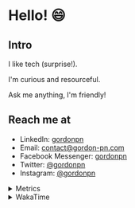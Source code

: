 # Hello! 😄

## Intro

I like tech (surprise!).

I'm curious and resourceful.

Ask me anything, I'm friendly!

## Reach me at

- LinkedIn: [gordonpn](https://www.linkedin.com/in/gordonpn/)
- Email: [contact@gordon-pn.com](mailto:contact@gordon-pn.com)
- Facebook Messenger: [gordonpn](https://www.messenger.com/t/Gordonpn)
- Twitter: [@gordonpn](https://twitter.com/Gordonpn)
- Instagram: [@gordonpn](https://www.instagram.com/gordonpn/)

<details>
  <summary>Metrics</summary>

  <img align="center" src="https://github.com/gordonpn/gordonpn/blob/master/github-metrics.svg" alt="GitHub Metrics">

</details>

<details>
  <summary>WakaTime</summary>

  <!--START_SECTION:waka-->

```text
Java                       8 hrs 38 mins   ████████████████████▒░░░░   81.25 %
TypeScript                 1 hr 12 mins    ███░░░░░░░░░░░░░░░░░░░░░░   11.35 %
Text                       15 mins         ▓░░░░░░░░░░░░░░░░░░░░░░░░   02.50 %
YAML                       14 mins         ▓░░░░░░░░░░░░░░░░░░░░░░░░   02.29 %
Other                      9 mins          ▒░░░░░░░░░░░░░░░░░░░░░░░░   01.48 %
```

<!--END_SECTION:waka-->
</details>

